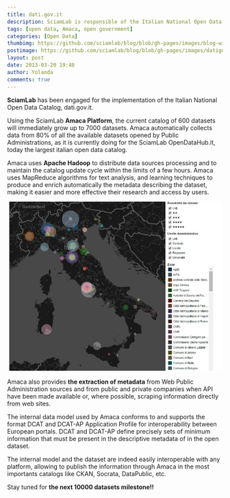 ```yaml
---
title: dati.gov.it
description: SciamLab is responsible of the Italian National Open Data Catalog.
tags: [open data, Amaca, open government]
categories: [Open Data]
thumbimg: https://github.com/sciamlab/blog/blob/gh-pages/images/blog-widget13.jpg?raw=true
postimage: https://github.com/sciamlab/blog/blob/gh-pages/images/datigovit.JPG?raw=true
layout: post
date: 2013-03-20 19:40
author: Yolanda
comments: true
---
```


**SciamLab** has been engaged for the implementation of the Italian National Open Data Catalog, dati.gov.it.

Using the SciamLab **Amaca Platform**, the current catalog of 600 datasets will immediately grow up to 7000 datasets. Amaca automatically collects data from 80% of all the available datasets opened by Public Administrations, as it is currently doing for the SciamLab OpenDataHub.it, today the largest italian open data catalog.

Amaca uses **Apache Hadoop** to distribute data sources processing and to maintain the catalog update cycle within the limits of a few hours. Amaca uses MapReduce algorithms for text analysis, and learning techniques to produce and enrich automatically the metadata describing the dataset, making it easier and more effective their research and access by users.

![infografica](https://github.com/sciamlab/blog/blob/gh-pages/images/infografica%20gov.it.JPG)

Amaca also provides **the extraction of metadata** from Web Public Administration sources and from public and private companies when API have been made available or, where possible, scraping information directly from web sites.

The internal data model used by Amaca conforms to and supports the format DCAT and DCAT-AP Application Profile for interoperability between European portals.  DCAT and DCAT-AP define precisely sets of minimum information that must be present in the descriptive metadata of in the open dataset.

The internal model and the dataset are indeed easily interoperable with any platform, allowing to publish the information through Amaca in the most importants catalogs like CKAN, Socrata, DataPublic, etc.

Stay tuned for **the next 10000 datasets milestone!!**
